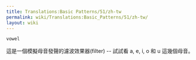 ```yaml
---
title: Translations:Basic Patterns/51/zh-tw
permalink: wiki/Translations:Basic_Patterns/51/zh-tw/
layout: wiki
---
```


``` Haskell
vowel
```

這是一個模擬母音發聲的濾波效果器(filter) -- 試試看 a, e, i, o 和 u
這幾個母音。
